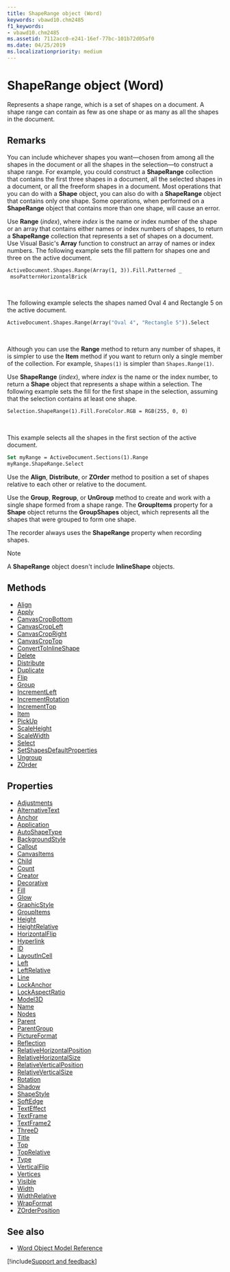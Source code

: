 ```yaml
---
title: ShapeRange object (Word)
keywords: vbawd10.chm2485
f1_keywords:
- vbawd10.chm2485
ms.assetid: 7112acc0-e241-16ef-77bc-101b72d05af0
ms.date: 04/25/2019
ms.localizationpriority: medium
---
```



# ShapeRange object (Word)

Represents a shape range, which is a set of shapes on a document. A shape range can contain as few as one shape or as many as all the shapes in the document. 


## Remarks

You can include whichever shapes you want—chosen from among all the shapes in the document or all the shapes in the selection—to construct a shape range. For example, you could construct a **ShapeRange** collection that contains the first three shapes in a document, all the selected shapes in a document, or all the freeform shapes in a document. Most operations that you can do with a **Shape** object, you can also do with a **ShapeRange** object that contains only one shape. Some operations, when performed on a **ShapeRange** object that contains more than one shape, will cause an error.

Use **Range** (_index_), where _index_ is the name or index number of the shape or an array that contains either names or index numbers of shapes, to return a **ShapeRange** collection that represents a set of shapes on a document. Use Visual Basic's **Array** function to construct an array of names or index numbers. The following example sets the fill pattern for shapes one and three on the active document.

```vb
ActiveDocument.Shapes.Range(Array(1, 3)).Fill.Patterned _ 
 msoPatternHorizontalBrick
```

<br/>

The following example selects the shapes named Oval 4 and Rectangle 5 on the active document.

```vb
ActiveDocument.Shapes.Range(Array("Oval 4", "Rectangle 5")).Select
```

<br/>

Although you can use the **Range** method to return any number of shapes, it is simpler to use the **Item** method if you want to return only a single member of the collection. For example, `Shapes(1)` is simpler than `Shapes.Range(1)`.

Use **ShapeRange** (_index_), where _index_ is the name or the index number, to return a **Shape** object that represents a shape within a selection. The following example sets the fill for the first shape in the selection, assuming that the selection contains at least one shape.

```vb
Selection.ShapeRange(1).Fill.ForeColor.RGB = RGB(255, 0, 0)
```

<br/>

This example selects all the shapes in the first section of the active document.

```vb
Set myRange = ActiveDocument.Sections(1).Range 
myRange.ShapeRange.Select
```

Use the **Align**, **Distribute**, or **ZOrder** method to position a set of shapes relative to each other or relative to the document.

Use the **Group**, **Regroup**, or **UnGroup** method to create and work with a single shape formed from a shape range. The **GroupItems** property for a **Shape** object returns the **GroupShapes** object, which represents all the shapes that were grouped to form one shape.

The recorder always uses the **ShapeRange** property when recording shapes.

> [!NOTE] 
> A **ShapeRange** object doesn't include **InlineShape** objects.


## Methods

- [Align](Word.ShapeRange.Align.md)
- [Apply](Word.ShapeRange.Apply.md)
- [CanvasCropBottom](Word.ShapeRange.CanvasCropBottom.md)
- [CanvasCropLeft](Word.ShapeRange.CanvasCropLeft.md)
- [CanvasCropRight](Word.ShapeRange.CanvasCropRight.md)
- [CanvasCropTop](Word.ShapeRange.CanvasCropTop.md)
- [ConvertToInlineShape](Word.ShapeRange.ConvertToInlineShape.md)
- [Delete](Word.ShapeRange.Delete.md)
- [Distribute](Word.ShapeRange.Distribute.md)
- [Duplicate](Word.ShapeRange.Duplicate.md)
- [Flip](Word.ShapeRange.Flip.md)
- [Group](Word.ShapeRange.Group.md)
- [IncrementLeft](Word.ShapeRange.IncrementLeft.md)
- [IncrementRotation](Word.ShapeRange.IncrementRotation.md)
- [IncrementTop](Word.ShapeRange.IncrementTop.md)
- [Item](Word.ShapeRange.Item.md)
- [PickUp](Word.ShapeRange.PickUp.md)
- [ScaleHeight](Word.ShapeRange.ScaleHeight.md)
- [ScaleWidth](Word.ShapeRange.ScaleWidth.md)
- [Select](Word.ShapeRange.Select.md)
- [SetShapesDefaultProperties](Word.ShapeRange.SetShapesDefaultProperties.md)
- [Ungroup](Word.ShapeRange.Ungroup.md)
- [ZOrder](Word.ShapeRange.ZOrder.md)

## Properties

- [Adjustments](Word.ShapeRange.Adjustments.md)
- [AlternativeText](Word.ShapeRange.AlternativeText.md)
- [Anchor](Word.ShapeRange.Anchor.md)
- [Application](Word.ShapeRange.Application.md)
- [AutoShapeType](Word.ShapeRange.AutoShapeType.md)
- [BackgroundStyle](Word.ShapeRange.BackgroundStyle.md)
- [Callout](Word.ShapeRange.Callout.md)
- [CanvasItems](Word.ShapeRange.CanvasItems.md)
- [Child](Word.ShapeRange.Child.md)
- [Count](Word.ShapeRange.Count.md)
- [Creator](Word.ShapeRange.Creator.md)
- [Decorative](Word.ShapeRange.Decorative.md)
- [Fill](Word.ShapeRange.Fill.md)
- [Glow](Word.ShapeRange.Glow.md)
- [GraphicStyle](Word.ShapeRange.GraphicStyle.md)
- [GroupItems](Word.ShapeRange.GroupItems.md)
- [Height](Word.ShapeRange.Height.md)
- [HeightRelative](Word.ShapeRange.HeightRelative.md)
- [HorizontalFlip](Word.ShapeRange.HorizontalFlip.md)
- [Hyperlink](Word.ShapeRange.Hyperlink.md)
- [ID](Word.ShapeRange.ID.md)
- [LayoutInCell](Word.ShapeRange.LayoutInCell.md)
- [Left](Word.ShapeRange.Left.md)
- [LeftRelative](Word.ShapeRange.LeftRelative.md)
- [Line](Word.ShapeRange.Line.md)
- [LockAnchor](Word.ShapeRange.LockAnchor.md)
- [LockAspectRatio](Word.ShapeRange.LockAspectRatio.md)
- [Model3D](Word.ShapeRange.Model3D.md)
- [Name](Word.ShapeRange.Name.md)
- [Nodes](Word.ShapeRange.Nodes.md)
- [Parent](Word.ShapeRange.Parent.md)
- [ParentGroup](Word.ShapeRange.ParentGroup.md)
- [PictureFormat](Word.ShapeRange.PictureFormat.md)
- [Reflection](Word.ShapeRange.Reflection.md)
- [RelativeHorizontalPosition](Word.ShapeRange.RelativeHorizontalPosition.md)
- [RelativeHorizontalSize](Word.ShapeRange.RelativeHorizontalSize.md)
- [RelativeVerticalPosition](Word.ShapeRange.RelativeVerticalPosition.md)
- [RelativeVerticalSize](Word.ShapeRange.RelativeVerticalSize.md)
- [Rotation](Word.ShapeRange.Rotation.md)
- [Shadow](Word.ShapeRange.Shadow.md)
- [ShapeStyle](Word.ShapeRange.ShapeStyle.md)
- [SoftEdge](Word.ShapeRange.SoftEdge.md)
- [TextEffect](Word.ShapeRange.TextEffect.md)
- [TextFrame](Word.ShapeRange.TextFrame.md)
- [TextFrame2](Word.ShapeRange.TextFrame2.md)
- [ThreeD](Word.ShapeRange.ThreeD.md)
- [Title](Word.ShapeRange.Title.md)
- [Top](Word.ShapeRange.Top.md)
- [TopRelative](Word.ShapeRange.TopRelative.md)
- [Type](Word.ShapeRange.Type.md)
- [VerticalFlip](Word.ShapeRange.VerticalFlip.md)
- [Vertices](Word.ShapeRange.Vertices.md)
- [Visible](Word.ShapeRange.Visible.md)
- [Width](Word.ShapeRange.Width.md)
- [WidthRelative](Word.ShapeRange.WidthRelative.md)
- [WrapFormat](Word.ShapeRange.WrapFormat.md)
- [ZOrderPosition](Word.ShapeRange.ZOrderPosition.md)

## See also

- [Word Object Model Reference](overview/Word/object-model.md)

[!include[Support and feedback](~/includes/feedback-boilerplate.md)]
